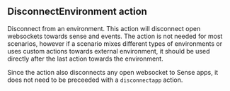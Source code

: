 ## DisconnectEnvironment action

Disconnect from an environment. This action will disconnect open websockets towards sense and events. The action is not needed for most scenarios, however if a scenario mixes different types of environments or uses custom actions towards external environment, it should be used directly after the last action towards the environment.

Since the action also disconnects any open websocket to Sense apps, it does not need to be preceeded with a `disconnectapp` action.
